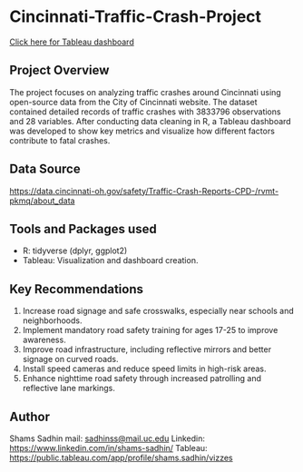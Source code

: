 # Cincinnati-Traffic-Crash-Project

<a href="https://public.tableau.com/views/CincinnatiTrafficCrashDashboard/Dashboard?:language=en-US&:sid=&:redirect=auth&:display_count=n&:origin=viz_share_link" target="_blank">Click here for Tableau dashboard</a>

## Project Overview

The project focuses on analyzing traffic crashes around Cincinnati using open-source data from the City of Cincinnati website. The dataset contained detailed records of traffic crashes with 3833796 observations and 28 variables. After conducting data cleaning in R, a Tableau dashboard was developed to show key metrics and visualize how different factors contribute to fatal crashes.

## Data Source

https://data.cincinnati-oh.gov/safety/Traffic-Crash-Reports-CPD-/rvmt-pkmq/about_data

## Tools and Packages used
- R: tidyverse (dplyr, ggplot2)
- Tableau: Visualization and dashboard creation.

## Key Recommendations

1)	Increase road signage and safe crosswalks, especially near schools and neighborhoods.
2)	Implement mandatory road safety training for ages 17-25 to improve awareness.
3)	Improve road infrastructure, including reflective mirrors and better signage on curved roads.
4)	Install speed cameras and reduce speed limits in high-risk areas.
5)	Enhance nighttime road safety through increased patrolling and reflective lane markings.

## Author

Shams Sadhin
mail: sadhinss@mail.uc.edu
Linkedin: https://www.linkedin.com/in/shams-sadhin/
Tableau: https://public.tableau.com/app/profile/shams.sadhin/vizzes
